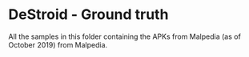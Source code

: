 # DeStroid - Ground truth
All the samples in this folder containing the APKs from Malpedia (as of October 2019) from Malpedia.
